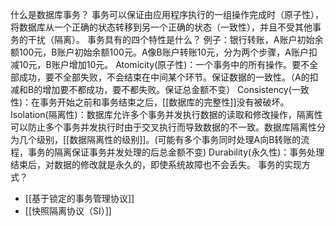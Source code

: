 什么是数据库事务？
事务可以保证由应用程序执行的一组操作完成时（原子性），将数据库从一个正确的状态转移到另一个正确的状态（一致性），并且不受其他事务的干扰（隔离）。
事务具有的四个特性是什么？
例子：银行转账，A账户初始余额100元，B账户初始余额100元。A像B账户转账10元，分为两个步骤，A账户扣减10元，B账户增加10元。
Atomicity(原子性)：一个事务中的所有操作。要不全部成功，要不全部失败，不会结束在中间某个环节。保证数据的一致性。（A的扣减和B的增加要不都成功，要不都失败。保证总金额不变）
Consistency(一致性)：在事务开始之前和事务结束之后，[[数据库的完整性]]没有被破坏。
Isolation(隔离性)：数据库允许多个事务并发执行数据的读取和修改操作，隔离性可以防止多个事务并发执行时由于交叉执行而导致数据的不一致。数据库隔离性分为几个级别，[[数据隔离性的级别]]。(可能有多个事务同时处理A向B转账的流程，事务的隔离保证事务并发处理的后总金额不变)
Durability(永久性)：事务处理结束后，对数据的修改就是永久的，即使系统故障也不会丢失。
事务的实现方式？
* [[基于锁定的事务管理协议]]
* [[快照隔离协议（SI）]]